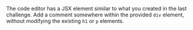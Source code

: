 The code editor has a JSX element similar to what you created in the last challenge. Add a comment somewhere within the provided `div` element, without modifying the existing `h1` or `p` elements.